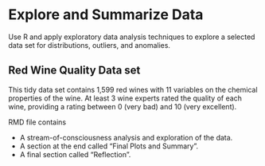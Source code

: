 # Explore and Summarize Data
Use R and apply exploratory data analysis techniques to explore a selected data set for distributions, outliers, and anomalies.

## Red Wine Quality Data set
This tidy data set contains 1,599 red wines with 11 variables on the chemical properties of the wine. At least 3 wine experts rated the quality of each wine, providing a rating between 0 (very bad) and 10 (very excellent).

RMD file contains
- A stream-of-consciousness analysis and exploration of the data.
- A section at the end called “Final Plots and Summary”.
- A final section called “Reflection”.
